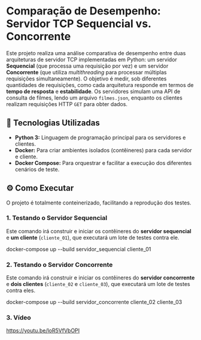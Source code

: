 # Comparação de Desempenho: Servidor TCP Sequencial vs. Concorrente

Este projeto realiza uma análise comparativa de desempenho entre duas arquiteturas de servidor TCP implementadas em Python: um servidor **Sequencial** (que processa uma requisição por vez) e um servidor **Concorrente** (que utiliza *multithreading* para processar múltiplas requisições simultaneamente).
O objetivo é medir, sob diferentes quantidades de requisições, como cada arquitetura responde em termos de **tempo de resposta** e **estabilidade**.
Os servidores simulam uma API de consulta de filmes, lendo um arquivo `filmes.json`, enquanto os clientes realizam requisições HTTP `GET` para obter dados.

## 🚀 Tecnologias Utilizadas

* **Python 3:** Linguagem de programação principal para os servidores e clientes.
* **Docker:** Para criar ambientes isolados (contêineres) para cada servidor e cliente.
* **Docker Compose:** Para orquestrar e facilitar a execução dos diferentes cenários de teste.

## ⚙️ Como Executar

O projeto é totalmente conteinerizado, facilitando a reprodução dos testes.

### 1. Testando o Servidor Sequencial

Este comando irá construir e iniciar os contêineres do **servidor sequencial** e **um cliente** (`cliente_01`), que executará um lote de testes contra ele.

docker-compose up --build servidor_sequencial cliente_01

### 2. Testando o Servidor Concorrente

Este comando irá construir e iniciar os contêineres do **servidor concorrente** e **dois clientes** (`cliente_02` e `cliente_03`), que executará um lote de testes contra eles.

docker-compose up --build servidor_concorrente cliente_02 cliente_03

### 3. Vídeo
https://youtu.be/loR5VfVbOPI
